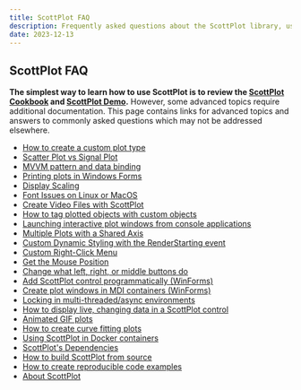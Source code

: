 ```yaml
---
title: ScottPlot FAQ
description: Frequently asked questions about the ScottPlot library, user controls, and implementation suggestions.
date: 2023-12-13
---
```


## ScottPlot FAQ

**The simplest way to learn how to use ScottPlot is to review the [ScottPlot Cookbook](/demo/) and [ScottPlot Demo](/demo/).**
However, some advanced topics require additional documentation. 
This page contains links for advanced topics and answers to commonly asked questions which may not be addressed elsewhere.

* [How to create a custom plot type](custom-plot-type)
* [Scatter Plot vs Signal Plot](scatter-vs-signal)
* [MVVM pattern and data binding](mvvm)
* [Printing plots in Windows Forms](print)
* [Display Scaling](dpi-scaling)
* [Font Issues on Linux or MacOS](linux-font)
* [Create Video Files with ScottPlot](video)
* [How to tag plotted objects with custom objects](tag)
* [Launching interactive plot windows from console applications](/faq/launch-console/)
* [Multiple Plots with a Shared Axis](shared-axes)
* [Custom Dynamic Styling with the RenderStarting event](/faq/render-starting)
* [Custom Right-Click Menu](right-click-menu)
* [Get the Mouse Position](mouse-position)
* [Change what left, right, or middle buttons do](buttons)
* [Add ScottPlot control programmatically (WinForms)](add-winforms-programmatically)
* [Create plot windows in MDI containers (WinForms)](mdi)
* [Locking in multi-threaded/async environments](/faq/async/)
* [How to display live, changing data in a ScottPlot control](live-data)
* [Animated GIF plots](gif)
* [How to create curve fitting plots](curve-fitting)
* [Using ScottPlot in Docker containers](/faq/dependencies/#using-scottplot-in-docker)
* [ScottPlot's Dependencies](dependencies)
* [How to build ScottPlot from source](environment)
* [How to create reproducible code examples](repro)
* [About ScottPlot](/about)
